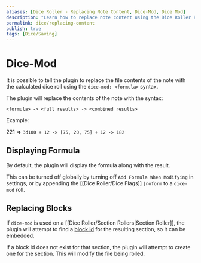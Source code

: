```yaml
---
aliases: [Dice Roller - Replacing Note Content, Dice-Mod, Dice Mod]
description: "Learn how to replace note content using the Dice Roller Plugin."
permalink: dice/replacing-content
publish: true
tags: [Dice/Saving]
---
```


# Dice-Mod

It is possible to tell the plugin to replace the file contents of the note with the calculated dice roll using the `dice-mod: <formula>` syntax.

The plugin will replace the contents of the note with the syntax:

`<formula> -> <full results> -> <combined results>`

Example:

221 => `3d100 + 12 -> [75, 20, 75] + 12 -> 182`

## Displaying Formula

By default, the plugin will display the formula along with the result.

This can be turned off globally by turning off `Add Formula When Modifying` in settings, or by appending the [[Dice Roller/Dice Flags]] `|noform` to a `dice-mod` roll.

## Replacing Blocks

If `dice-mod` is used on a [[Dice Roller/Section Rollers|Section Roller]], the plugin will attempt to find a [block id](https://help.obsidian.md/Linking+notes+and+files/Internal+links#Link+to+a+block+in+a+note "Obsidian") for the resulting section, so it can be embedded.

If a block id does not exist for that section, the plugin will attempt to create one for the section. This will modify the file being rolled.